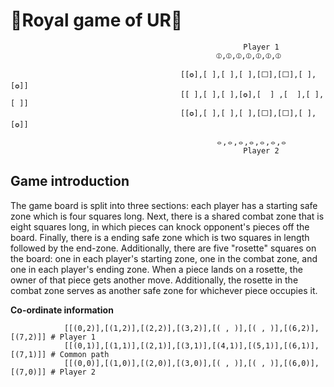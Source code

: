 # 👑Royal game of UR👑
                                                        Player 1
                                                  ⦶,⦶,⦶,⦶,⦶,⦶,⦶
      
                                          [[✪],[ ],[ ],[ ],[⬜],[⬜],[ ],[✪]]
                                          [[ ],[ ],[ ],[✪],[  ] ,[  ],[ ],[ ]]
                                          [[✪],[ ],[ ],[ ],[⬜],[⬜],[ ],[✪]]
      
                                                  ⦵,⦵,⦵,⦵,⦵,⦵,⦵
                                                        Player 2

## Game introduction
The game board is split into three sections: each player has a starting safe zone which is four squares long. Next, there is a shared combat zone that is eight squares long, in which pieces can knock opponent's pieces off the board. Finally, there is a ending safe zone which is two squares in length followed by the end-zone. Additionally, there are five "rosette" squares on the board: one in each player's starting zone, one in the combat zone, and one in each player's ending zone. When a piece lands on a rosette, the owner of that piece gets another move. Additionally, the rosette in the combat zone serves as another safe zone for whichever piece occupies it. 

**Co-ordinate information**
```
            [[(0,2)],[(1,2)],[(2,2)],[(3,2)],[( , )],[( , )],[(6,2)],[(7,2)]] # Player 1
            [[(0,1)],[(1,1)],[(2,1)],[(3,1)],[(4,1)],[(5,1)],[(6,1)],[(7,1)]] # Common path
            [[(0,0)],[(1,0)],[(2,0)],[(3,0)],[( , )],[( , )],[(6,0)],[(7,0)]] # Player 2
```
